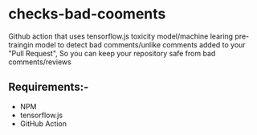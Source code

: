 # checks-bad-cooments

Github action that uses tensorflow.js toxicity model/machine learing
pre-traingin model to detect bad comments/unlike comments added to your "Pull
Request", So you can keep your repository safe from bad comments/reviews

## Requirements:-

- NPM
- tensorflow.js
- GitHub Action
